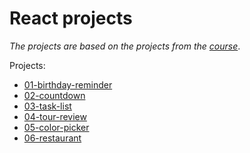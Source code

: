 # React projects

*The projects are based on the projects from the [course]*.

Projects:
- [01-birthday-reminder]
- [02-countdown]
- [03-task-list]
- [04-tour-review]
- [05-color-picker]
- [06-restaurant]

[course]: https://www.udemy.com/course/react-tutorial-and-projects-course
[01-birthday-reminder]: 01-birthday-reminder/README.md
[02-countdown]: 02-countdown/README.md
[03-task-list]: 03-task-list/README.md
[04-tour-review]: 04-tour-review/README.md
[05-color-picker]: 05-color-picker/README.md
[06-restaurant]: 06-restaurant/README.md
